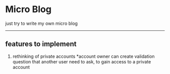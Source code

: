 # Micro Blog

just try to write my own micro blog

***

## features to implement 
1. rethinking of private accounts 
  *account owner can create validation question that another user need to ask, to gain access to a private account

